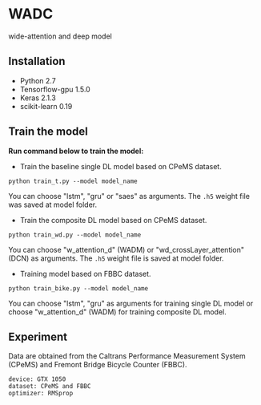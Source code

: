# WADC
wide-attention and deep model

## Installation
- Python 2.7   
- Tensorflow-gpu 1.5.0  
- Keras 2.1.3
- scikit-learn 0.19

## Train the model

**Run command below to train the model:**
- Train the baseline single DL model based on CPeMS dataset.
```
python train_t.py --model model_name
```

You can choose "lstm", "gru" or "saes" as arguments. The ```.h5``` weight file was saved at model folder.

- Train the composite DL model based on CPeMS dataset.
```
python train_wd.py --model model_name
```
You can choose "w_attention_d" (WADM) or "wd_crossLayer_attention" (DCN) as arguments. The ```.h5``` weight file is saved at model folder.

- Training model based on FBBC dataset.
```
python train_bike.py --model model_name
```
You can choose "lstm", "gru" as arguments for training single DL model or choose "w_attention_d" (WADM) for training composite DL model.

## Experiment
Data are obtained from the Caltrans Performance Measurement System (CPeMS) and Fremont Bridge Bicycle Counter (FBBC).
```
device: GTX 1050
dataset: CPeMS and FBBC
optimizer: RMSprop
```
